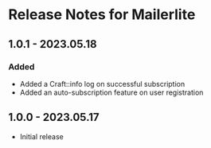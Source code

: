 # Release Notes for Mailerlite

## 1.0.1 - 2023.05.18
### Added
- Added a Craft::info log on successful subscription
- Added an auto-subscription feature on user registration

## 1.0.0 - 2023.05.17
- Initial release
